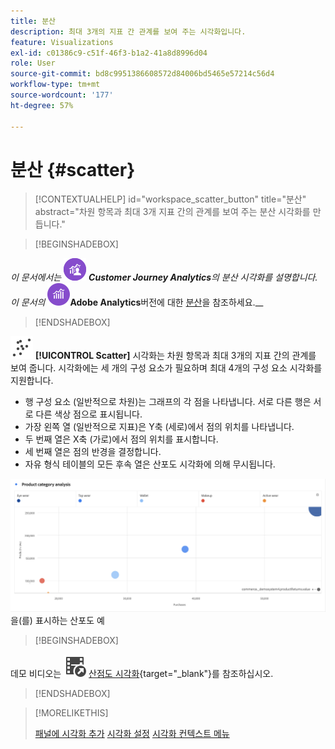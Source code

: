 ```yaml
---
title: 분산
description: 최대 3개의 지표 간 관계를 보여 주는 시각화입니다.
feature: Visualizations
exl-id: c01386c9-c51f-46f3-b1a2-41a8d8996d04
role: User
source-git-commit: bd8c9951386608572d84006bd5465e57214c56d4
workflow-type: tm+mt
source-wordcount: '177'
ht-degree: 57%

---
```


# 분산 {#scatter}

<!-- markdownlint-disable MD034 -->

>[!CONTEXTUALHELP]
>id="workspace_scatter_button"
>title="분산"
>abstract="차원 항목과 최대 3개 지표 간의 관계를 보여 주는 분산 시각화를 만듭니다."

<!-- markdownlint-enable MD034 -->


>[!BEGINSHADEBOX]

_이 문서에서는_ ![CustomerJourneyAnalytics](/help/assets/icons/CustomerJourneyAnalytics.svg) _**Customer Journey Analytics**&#x200B;의 분산 시각화를 설명합니다._<br/>_이 문서의 ![AdobeAnalytics](/help/assets/icons/AdobeAnalytics.svg)_**Adobe Analytics**버전에 대한 [분산](https://experienceleague.adobe.com/en/docs/analytics/analyze/analysis-workspace/visualizations/scatterplot)을 참조하세요.__

>[!ENDSHADEBOX]


![GraphScatter](/help/assets/icons/GraphScatter.svg) **[!UICONTROL Scatter]** 시각화는 차원 항목과 최대 3개의 지표 간의 관계를 보여 줍니다. 시각화에는 세 개의 구성 요소가 필요하며 최대 4개의 구성 요소 시각화를 지원합니다.

* 행 구성 요소 (일반적으로 차원)는 그래프의 각 점을 나타냅니다. 서로 다른 행은 서로 다른 색상 점으로 표시됩니다.
* 가장 왼쪽 열 (일반적으로 지표)은 Y축 (세로)에서 점의 위치를 나타냅니다.
* 두 번째 열은 X축 (가로)에서 점의 위치를 표시합니다.
* 세 번째 열은 점의 반경을 결정합니다.
* 자유 형식 테이블의 모든 후속 열은 산포도 시각화에 의해 무시됩니다.

![여러 차원 항목 ](assets/scatter.png)을(를) 표시하는 산포도 예


>[!BEGINSHADEBOX]

데모 비디오는 ![VideoCheckedOut](/help/assets/icons/VideoCheckedOut.svg) [산점도 시각화](https://video.tv.adobe.com/v/334459/?quality=12&learn=on){target="_blank"}를 참조하십시오.

>[!ENDSHADEBOX]


>[!MORELIKETHIS]
>
>[패널에 시각화 추가](/help/analysis-workspace/visualizations/freeform-analysis-visualizations.md#add-visualizations-to-a-panel)
>[시각화 설정](/help/analysis-workspace/visualizations/freeform-analysis-visualizations.md#settings)
>[시각화 컨텍스트 메뉴](/help/analysis-workspace/visualizations/freeform-analysis-visualizations.md#context-menu)
>
